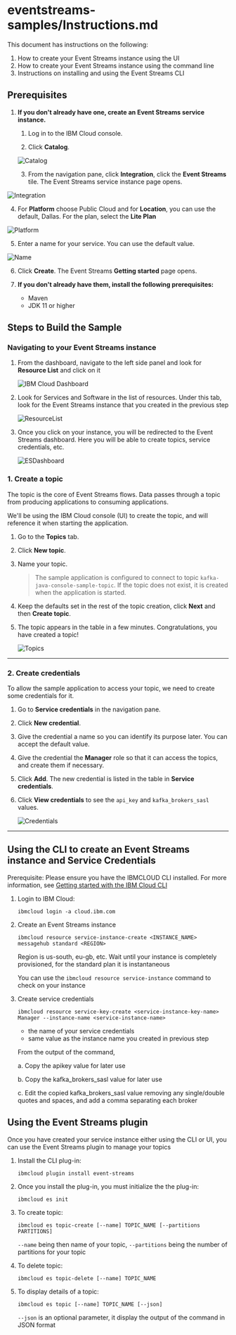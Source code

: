 # eventstreams-samples/Instructions.md

This document has instructions on the following:

1. How to create your Event Streams instance using the UI
2. How to create your Event Streams instance using the command line
3. Instructions on installing and using the Event Streams CLI


## Prerequisites

1. **If you don't already have one, create an Event Streams service instance.**

   1. Log in to the IBM Cloud console.
  
   2. Click **Catalog**.
   
   ![Catalog](https://github.com/IBM/eventstreams-samples/blob/main/java-apache/images/catalog.png)
   
    3. From the navigation pane, click **Integration**, click the **Event Streams** tile. The Event Streams service instance page opens.
    
  ![Integration](https://github.com/IBM/eventstreams-samples/blob/main/java-apache/images/Integration.png)
  
   4. For **Platform** choose Public Cloud and for **Location**, you can use the default, Dallas. For the plan, select the **Lite Plan**
   
   ![Platform](https://github.com/IBM/eventstreams-samples/blob/main/java-apache/images/Location.png)
   
   5. Enter a name for your service. You can use the default value.
   
  ![Name](https://github.com/IBM/eventstreams-samples/blob/main/java-apache/images/ESname.png)
  
   6. Click **Create**. The Event Streams **Getting started** page opens. 
  

2. **If you don't already have them, install the following prerequisites:**
	
	* Maven 
	* JDK 11 or higher

## Steps to Build the Sample

### **Navigating to your Event Streams instance**

   1. From the dashboard, navigate to the left side panel and look for **Resource List** and click on it
   

      ![IBM Cloud Dashboard](https://github.com/IBM/eventstreams-samples/blob/main/java-apache/images/dashboard.png)
      

   2. Look for Services and Software in the list of resources. Under this tab, look for the Event Streams instance that you created in the previous step
   
	
      ![ResourceList](https://github.com/IBM/eventstreams-samples/blob/main/java-apache/images/ResourceList.png)
        

   3. Once you click on your instance, you will be redirected to the Event Streams dashboard. Here you will be able to create topics, service credentials, etc. 
   

        ![ESDashboard](https://github.com/IBM/eventstreams-samples/blob/main/java-apache/images/ESDashboard.png)

### 1. **Create a topic**

   The topic is the core of Event Streams flows. Data passes through a topic from producing applications to consuming applications. 

   We'll be using the IBM Cloud console (UI) to create the topic, and will reference it when starting the application.

   1. Go to the **Topics** tab.
  
   2. Click **New topic**.
  
   3. Name your topic.
  
        > The sample application is configured to connect to topic `kafka-java-console-sample-topic`. If the topic does not exist, it is created when the application is started. 

   4. Keep the defaults set in the rest of the topic creation, click **Next** and then **Create topic**.

   5. The topic appears in the table in a few minutes. Congratulations, you have created a topic!
   
    	![Topics](https://github.com/IBM/eventstreams-samples/blob/main/java-apache/images/topics.png)
    
---

### 2. **Create credentials**

   To allow the sample application to access your topic, we need to create some credentials for it. 

   1. Go to **Service credentials** in the navigation pane.
  
   2. Click **New credential**.
  
   3. Give the credential a name so you can identify its purpose later. You can accept the default value.
  
   4. Give the credential the **Manager** role so that it can access the topics, and create them if necessary. 
  
   5. Click **Add**. The new credential is listed in the table in **Service credentials**.
  
   6. Click **View credentials** to see the `api_key` and `kafka_brokers_sasl` values.
   
    	![Credentials](https://github.com/IBM/eventstreams-samples/blob/main/java-apache/images/credentials.png)
    
---


## Using the CLI to create an Event Streams instance and Service Credentials


   Prerequisite: Please ensure you have the IBMCLOUD CLI installed. For more information, see [Getting started with the IBM Cloud CLI](https://cloud.ibm.com/docs/cli?topic=cli-getting-started)

   1. Login to IBM Cloud:

      `ibmcloud login -a cloud.ibm.com`

   2. Create an Event Streams instance

      `ibmcloud resource service-instance-create <INSTANCE_NAME> messagehub standard <REGION>`


      Region is us-south, eu-gb, etc. 
      Wait until your instance is completely provisioned, for the standard plan it is instantaneous

      You can use the `ibmcloud resource service-instance` command to check on your instance

   3. Create service credentials 

      `ibmcloud resource service-key-create <service-instance-key-name> Manager --instance-name <service-instance-name>`

      - <service-instance-key-name>  the name of your service credentials 
      - <service-instance-name>      same value as the instance name you created in previous step

      From the output of the command, 

      a. Copy the apikey value for later use

      b. Copy the kafka_brokers_sasl value for later use

      c. Edit the copied kafka_brokers_sasl value removing any single/double quotes and spaces, and add a comma separating each broker


## Using the Event Streams plugin

   Once you have created your service instance either using the CLI or UI, you can use the Event Streams plugin to manage your topics

   1. Install the CLI plug-in:

      `ibmcloud plugin install event-streams`

   2. Once you install the plug-in, you must initialize the the plug-in:

      `ibmcloud es init`

   3. To create topic:

      `ibmcloud es topic-create [--name] TOPIC_NAME [--partitions PARTITIONS]`

      `--name` being then name of your topic, `--partitions` being the number of partitions for your topic

   4. To delete topic:

      `ibmcloud es topic-delete [--name] TOPIC_NAME`

   5. To display details of a topic:

      `ibmcloud es topic [--name] TOPIC_NAME [--json]`

      `--json` is an optional parameter, it display the output of the command in JSON format
